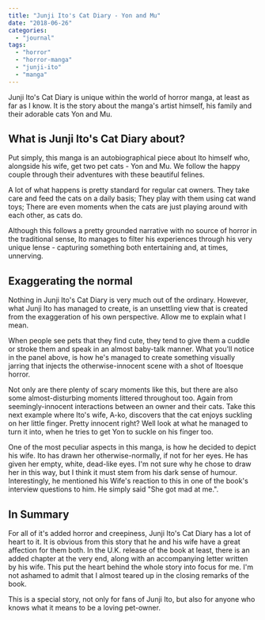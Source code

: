 ```yaml
---
title: "Junji Ito's Cat Diary - Yon and Mu"
date: "2018-06-26"
categories: 
  - "journal"
tags: 
  - "horror"
  - "horror-manga"
  - "junji-ito"
  - "manga"
---
```


Junji Ito's Cat Diary is unique within the world of horror manga, at least as far as I know. It is the story about the manga's artist himself, his family and their adorable cats Yon and Mu.

## What is Junji Ito's Cat Diary about?

Put simply, this manga is an autobiographical piece about Ito himself who, alongside his wife, get two pet cats - Yon and Mu. We follow the happy couple through their adventures with these beautiful felines.

A lot of what happens is pretty standard for regular cat owners. They take care and feed the cats on a daily basis; They play with them using cat wand toys; There are even moments when the cats are just playing around with each other, as cats do.

Although this follows a pretty grounded narrative with no source of horror in the traditional sense, Ito manages to filter his experiences through his very unique lense - capturing something both entertaining and, at times, unnerving.

## Exaggerating the normal

Nothing in Junji Ito's Cat Diary is very much out of the ordinary. However, what Junji Ito has managed to create, is an unsettling view that is created from the exaggeration of his own perspective. Allow me to explain what I mean.

When people see pets that they find cute, they tend to give them a cuddle or stroke them and speak in an almost baby-talk manner. What you'll notice in the panel above, is how he's managed to create something visually jarring that injects the otherwise-innocent scene with a shot of Itoesque horror.

Not only are there plenty of scary moments like this, but there are also some almost-disturbing moments littered throughout too. Again from seemingly-innocent interactions between an owner and their cats. Take this next example where Ito's wife, A-ko, discovers that the cat enjoys suckling on her little finger. Pretty innocent right? Well look at what he managed to turn it into, when he tries to get Yon to suckle on his finger too.

One of the most peculiar aspects in this manga, is how he decided to depict his wife. Ito has drawn her otherwise-normally, if not for her eyes. He has given her empty, white, dead-like eyes. I'm not sure why he chose to draw her in this way, but I think it must stem from his dark sense of humour. Interestingly, he mentioned his Wife's reaction to this in one of the book's interview questions to him. He simply said "She got mad at me.".

## In Summary

For all of it's added horror and creepiness, Junji Ito's Cat Diary has a lot of heart to it. It is obvious from this story that he and his wife have a great affection for them both. In the U.K. release of the book at least, there is an added chapter at the very end, along with an accompanying letter written by his wife. This put the heart behind the whole story into focus for me. I'm not ashamed to admit that I almost teared up in the closing remarks of the book.

This is a special story, not only for fans of Junji Ito, but also for anyone who knows what it means to be a loving pet-owner.
